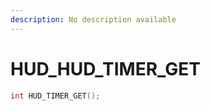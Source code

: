 ```yaml
---
description: No description available 
---
```


# HUD\_HUD_TIMER_GET

```cpp
int HUD_TIMER_GET();
```